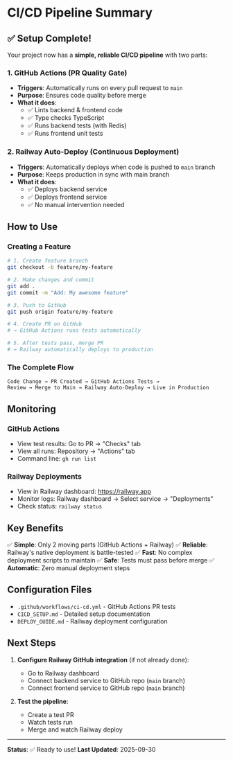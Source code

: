 # CI/CD Pipeline Summary

## ✅ Setup Complete!

Your project now has a **simple, reliable CI/CD pipeline** with two parts:

### 1. GitHub Actions (PR Quality Gate)
- **Triggers**: Automatically runs on every pull request to `main`
- **Purpose**: Ensures code quality before merge
- **What it does**:
  - ✅ Lints backend & frontend code
  - ✅ Type checks TypeScript
  - ✅ Runs backend tests (with Redis)
  - ✅ Runs frontend unit tests

### 2. Railway Auto-Deploy (Continuous Deployment)
- **Triggers**: Automatically deploys when code is pushed to `main` branch
- **Purpose**: Keeps production in sync with main branch
- **What it does**:
  - ✅ Deploys backend service
  - ✅ Deploys frontend service
  - ✅ No manual intervention needed

## How to Use

### Creating a Feature
```bash
# 1. Create feature branch
git checkout -b feature/my-feature

# 2. Make changes and commit
git add .
git commit -m "Add: My awesome feature"

# 3. Push to GitHub
git push origin feature/my-feature

# 4. Create PR on GitHub
# → GitHub Actions runs tests automatically

# 5. After tests pass, merge PR
# → Railway automatically deploys to production
```

### The Complete Flow
```
Code Change → PR Created → GitHub Actions Tests →
Review → Merge to Main → Railway Auto-Deploy → Live in Production
```

## Monitoring

### GitHub Actions
- View test results: Go to PR → "Checks" tab
- View all runs: Repository → "Actions" tab
- Command line: `gh run list`

### Railway Deployments
- View in Railway dashboard: https://railway.app
- Monitor logs: Railway dashboard → Select service → "Deployments"
- Check status: `railway status`

## Key Benefits

✅ **Simple**: Only 2 moving parts (GitHub Actions + Railway)
✅ **Reliable**: Railway's native deployment is battle-tested
✅ **Fast**: No complex deployment scripts to maintain
✅ **Safe**: Tests must pass before merge
✅ **Automatic**: Zero manual deployment steps

## Configuration Files

- `.github/workflows/ci-cd.yml` - GitHub Actions PR tests
- `CICD_SETUP.md` - Detailed setup documentation
- `DEPLOY_GUIDE.md` - Railway deployment configuration

## Next Steps

1. **Configure Railway GitHub integration** (if not already done):
   - Go to Railway dashboard
   - Connect backend service to GitHub repo (`main` branch)
   - Connect frontend service to GitHub repo (`main` branch)

2. **Test the pipeline**:
   - Create a test PR
   - Watch tests run
   - Merge and watch Railway deploy

---

**Status**: ✅ Ready to use!
**Last Updated**: 2025-09-30